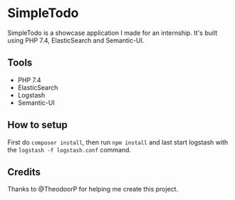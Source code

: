 # SimpleTodo
SimpleTodo is a showcase application I made for an internship. It's built using PHP 7.4, ElasticSearch and Semantic-UI.

## Tools
- PHP 7.4
- ElasticSearch
- Logstash
- Semantic-UI

## How to setup
First do `composer install`, then run `npm install` and last start logstash with the `logstash -f logstash.conf` command.

## Credits
Thanks to @TheodoorP for helping me create this project.
